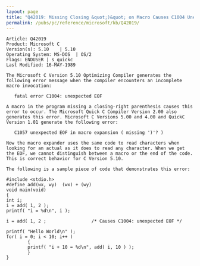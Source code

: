 ```yaml
---
layout: page
title: "Q42019: Missing Closing &quot;)&quot; on Macro Causes C1004 Unexpected-EOF Error"
permalink: /pubs/pc/reference/microsoft/kb/Q42019/
---
```


	Article: Q42019
	Product: Microsoft C
	Version(s): 5.10    | 5.10
	Operating System: MS-DOS  | OS/2
	Flags: ENDUSER | s_quickc
	Last Modified: 16-MAY-1989
	
	The Microsoft C Version 5.10 Optimizing Compiler generates the
	following error message when the compiler encounters an incomplete
	macro invocation:
	
	   fatal error C1004: unexpected EOF
	
	A macro in the program missing a closing-right parenthesis causes this
	error to occur. The Microsoft Quick C Compiler Version 2.00 also
	generates this error. Microsoft C Versions 5.00 and 4.00 and QuickC
	Version 1.01 generate the following error:
	
	   C1057 unexpected EOF in macro expansion ( missing ')'? )
	
	Now the macro expander uses the same code to read characters when
	looking for an actual as it does to read any character. When we get
	the EOF, we cannot distinguish between a macro or the end of the code.
	This is correct behavior for C Version 5.10.
	
	The following is a sample piece of code that demonstrates this error:
	
	#include <stdio.h>
	#define add(wx, wy)  (wx) + (wy)
	void main(void)
	{
	int i;
	i = add( 1, 2 );
	printf( "i = %d\n", i );
	
	i = add( 1, 2 ;                 /* Causes C1004: unexpected EOF */
	
	printf( "Hello World\n" );
	for( i = 0; i < 10; i++ )
	        {
	        printf( "i + 10 = %d\n", add( i, 10 ) );
	        }
	}

